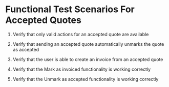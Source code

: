 # Functional Test Scenarios For Accepted Quotes

1. Verify that only valid actions for an accepted quote are available

1. Verify that sending an accepted quote automatically unmarks the quote as accepted

1. Verify that the user is able to create an invoice from an accepted quote

1. Verify that the Mark as invoiced functionality is working correctly

1. Verify that the Unmark as accepted functionality is working correctly